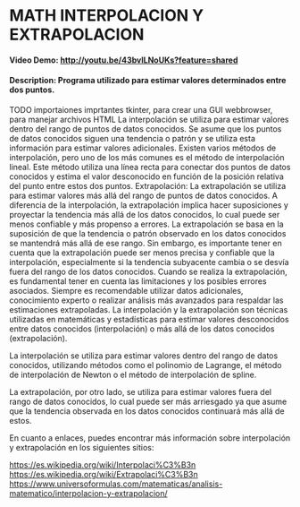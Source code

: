 # MATH INTERPOLACION Y EXTRAPOLACION
#### Video Demo:  http://youtu.be/43bvlLNoUKs?feature=shared
#### Description: Programa utilizado para estimar valores determinados entre dos puntos.
TODO
importaiones imprtantes
tkinter, para crear una GUI
webbrowser, para manejar archivos HTML
La interpolación se utiliza para estimar valores dentro del rango de puntos de datos conocidos. Se asume que los puntos de datos conocidos siguen una tendencia o patrón y se utiliza esta información para estimar valores adicionales.
Existen varios métodos de interpolación, pero uno de los más comunes es el método de interpolación lineal. Este método utiliza una línea recta para conectar dos puntos de datos conocidos y estima el valor desconocido en función de la posición relativa del punto entre estos dos puntos.
Extrapolación:
La extrapolación se utiliza para estimar valores más allá del rango de puntos de datos conocidos. A diferencia de la interpolación, la extrapolación implica hacer suposiciones y proyectar la tendencia más allá de los datos conocidos, lo cual puede ser menos confiable y más propenso a errores.
La extrapolación se basa en la suposición de que la tendencia o patrón observado en los datos conocidos se mantendrá más allá de ese rango. Sin embargo, es importante tener en cuenta que la extrapolación puede ser menos precisa y confiable que la interpolación, especialmente si la tendencia subyacente cambia o se desvía fuera del rango de los datos conocidos.
Cuando se realiza la extrapolación, es fundamental tener en cuenta las limitaciones y los posibles errores asociados. Siempre es recomendable utilizar datos adicionales, conocimiento experto o realizar análisis más avanzados para respaldar las estimaciones extrapoladas.
La interpolación y la extrapolación son técnicas utilizadas en matemáticas y estadísticas para estimar valores desconocidos entre datos conocidos (interpolación) o más allá de los datos conocidos (extrapolación).

La interpolación se utiliza para estimar valores dentro del rango de datos conocidos, utilizando métodos como el polinomio de Lagrange, el método de interpolación de Newton o el método de interpolación de spline.

La extrapolación, por otro lado, se utiliza para estimar valores fuera del rango de datos conocidos, lo cual puede ser más arriesgado ya que asume que la tendencia observada en los datos conocidos continuará más allá de estos.

En cuanto a enlaces, puedes encontrar más información sobre interpolación y extrapolación en los siguientes sitios:

https://es.wikipedia.org/wiki/Interpolaci%C3%B3n
https://es.wikipedia.org/wiki/Extrapolaci%C3%B3n
https://www.universoformulas.com/matematicas/analisis-matematico/interpolacion-y-extrapolacion/

